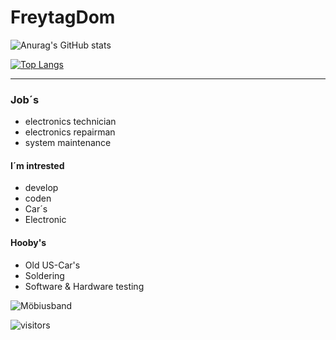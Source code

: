 # FreytagDom
![Anurag's GitHub stats](https://github-readme-stats.vercel.app/api?username=FreytagDom&show_icons=true&theme=tokyonight)


[![Top Langs](https://github-readme-stats.vercel.app/api/top-langs/?username=FreytagDom&layout=compact)](https://github.com/FreytagDom/github-readme-stats)


---
### Job´s
- electronics technician
- electronics repairman
- system maintenance

#### I´m intrested 
- develop
- coden
- Car´s
- Electronic

#### Hooby's
- Old US-Car's
- Soldering
- Software & Hardware testing

![Möbiusband](https://user-images.githubusercontent.com/109357762/180861640-8ed95afb-c98d-4d5a-9186-9e8cc59eafb0.png)

![visitors](https://visitor-badge-reloaded.herokuapp.com/badge?page_id=FreytagDom.FreytagDom&color=00cf00)

